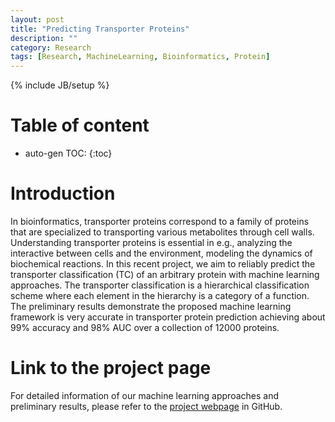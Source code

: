 ```yaml
---
layout: post
title: "Predicting Transporter Proteins"
description: ""
category: Research
tags: [Research, MachineLearning, Bioinformatics, Protein]
---
```

{% include JB/setup %}
<script type="text/javascript"
 src="http://cdn.mathjax.org/mathjax/latest/MathJax.js?config=TeX-AMS-MML_HTMLorMML">
</script>
 
# Table of content
* auto-gen TOC:
{:toc}

# Introduction

In bioinformatics, transporter proteins correspond to a family of proteins that are specialized to transporting various metabolites through cell walls. Understanding transporter proteins is essential in e.g., analyzing the interactive between cells and the environment, modeling the dynamics of biochemical reactions. In this recent project, we aim to reliably predict the transporter classification (TC) of an arbitrary protein with machine learning approaches. The transporter classification is a hierarchical classification scheme where each element in the hierarchy is a category of a function. The preliminary results demonstrate the proposed machine learning framework is very accurate in transporter protein prediction achieving about 99% accuracy and 98% AUC over a collection of 12000 proteins.

# Link to the project page

For detailed information of our machine learning approaches and preliminary results, please refer to the [project webpage](https://github.com/hongyusu/ProteinFunctionPrediction) in GitHub.